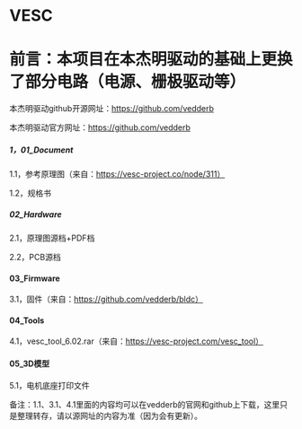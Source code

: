 # VESC

# 前言：本项目在本杰明驱动的基础上更换了部分电路（电源、栅极驱动等）

本杰明驱动github开源网址：https://github.com/vedderb

本杰明驱动官方网址：https://github.com/vedderb



##### 1，01_Document

1.1，参考原理图（来自：https://vesc-project.co/node/311）

1.2，规格书



##### 02_Hardware

2.1，原理图源档+PDF档

2.2，PCB源档

#### 03_Firmware

3.1，固件（来自：https://github.com/vedderb/bldc）

#### 04_Tools

4.1，vesc_tool_6.02.rar（来自：https://vesc-project.com/vesc_tool）

#### 05_3D模型

5.1，电机底座打印文件



备注：1.1、3.1、4.1里面的内容均可以在vedderb的官网和github上下载，这里只是整理转存，请以源网址的内容为准（因为会有更新）。
